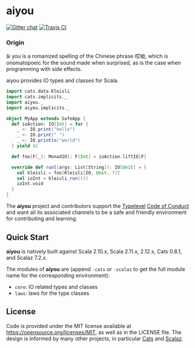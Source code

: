 # aiyou

[![Gitter chat](https://badges.gitter.im/adelbertc/aiyou.svg)](https://gitter.im/adelbertc/aiyou?utm_source=badge&utm_medium=badge&utm_campaign=pr-badge&utm_content=badge)
[![Travis CI](https://travis-ci.org/adelbertc/aiyou.svg?branch=master)](https://travis-ci.org/adelbertc/aiyou)

### Origin
ǎi you is a romanized spelling of the Chinese phrase 哎呦, which is onomatopoeic for the sound
made when surprised, as is the case when programming with side effects.

aiyou provides IO types and classes for Scala.

```scala
import cats.data.Kleisli
import cats.implicits._
import aiyou._
import aiyou.implicits._

object MyApp extends SafeApp {
  def ioAction: IO[Int] = for {
    _ <- IO.print("hello")
    _ <- IO.print(" ")
    _ <- IO.println("world")
  } yield 42

  def foo[F[_]: MonadIO]: F[Int] = ioAction.liftIO[F]

  override def runl(args: List[String]): IO[Unit] = {
    val kleisli = foo[Kleisli[IO, Unit, ?]]
    val ioInt = kleisli.run(())
    ioInt.void
  }
}
```

The **aiyou** project and contributors support the
[Typelevel](http://typelevel.org/) [Code of Conduct](http://typelevel.org/conduct.html) and want all its
associated channels to be a safe and friendly environment for contributing and learning.

## Quick Start
**aiyou** is natively built against Scala 2.10.x, Scala 2.11.x, 2.12.x, Cats 0.8.1, and Scalaz 7.2.x.

The modules of **aiyou** are (append `-cats` or `-scalaz` to get the full module name for the corresponding environment):

* `core`: IO related types and classes
* `laws`: laws for the type classes

## License
Code is provided under the MIT license available at https://opensource.org/licenses/MIT,
as well as in the LICENSE file. The design is informed by many other projects, in particular
[Cats](https://github.com/typelevel/cats) and [Scalaz](https://github.com/scalaz/scalaz).
